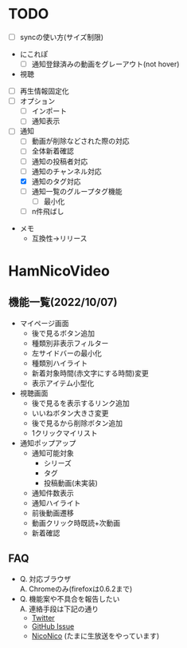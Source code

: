 # TODO
- [ ] syncの使い方(サイズ制限)
- にこれぽ
  - [ ] 通知登録済みの動画をグレーアウト(not hover)
-  視聴
  - [ ] 再生情報固定化 
- [ ] オプション
  - [ ] インポート
  - [ ] 通知表示
- [ ] 通知
  - [ ] 動画が削除などされた際の対応
  - [ ] 全体新着確認
  - [ ] 通知の投稿者対応
  - [ ] 通知のチャンネル対応
  - [x] 通知のタグ対応
  - [ ] 通知一覧のグループタグ機能
    - [ ] 最小化
  - [ ] n件飛ばし
- メモ
  - 互換性→リリース

# HamNicoVideo
## 機能一覧(2022/10/07)
- マイページ画面
  - 後で見るボタン追加
  - 種類別非表示フィルター
  - 左サイドバーの最小化
  - 種類別ハイライト
  - 新着対象時間(赤文字にする時間)変更
  - 表示アイテム小型化
- 視聴画面
  - 後で見るを表示するリンク追加
  - いいねボタン大きさ変更
  - 後で見るから削除ボタン追加
  - 1クリックマイリスト
- 通知ポップアップ
  - 通知可能対象
    - シリーズ
    - タグ
    - 投稿動画(未実装)
  - 通知件数表示
  - 通知ハイライト
  - 前後動画遷移
  - 動画クリック時既読+次動画
  - 新着確認

## FAQ
- Q. 対応ブラウザ  
A. Chromeのみ(firefoxは0.6.2まで)
- Q. 機能案や不具合を報告したい  
A. 連絡手段は下記の通り
  - [Twitter](https://twitter.com/hukihamu)
  - [GitHub Issue](https://github.com/hukihamu/HamNicoVideo/issues)
  - [NicoNico](https://www.nicovideo.jp/user/26267653) (たまに生放送をやっています)

